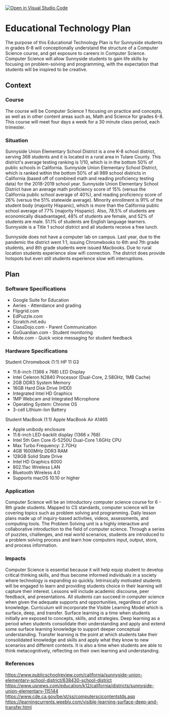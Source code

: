 [![Open in Visual Studio Code](https://classroom.github.com/assets/open-in-vscode-f059dc9a6f8d3a56e377f745f24479a46679e63a5d9fe6f495e02850cd0d8118.svg)](https://classroom.github.com/online_ide?assignment_repo_id=5749707&assignment_repo_type=AssignmentRepo)
# Educational Technology Plan

The purpose of this Educational Technology Plan is for Sunnyside students in grades 6-8 will conceptionally understand the structure of a Computer Science course, and get exposure to careers in Computer Science. Computer Science will allow Sunnyside students to gain life skills by focusing on problem-solving and programming, with the expectation that students will be inspired to be creative. 

## Context

### Course

The course will be Computer Science 1 focusing on practice and concepts, as well as in other content areas such as, Math and Science for grades 6-8. This course will meet four days a week for a 30 minute class period, each trimester. 

### Situation

Sunnyside Union Elementary School District is a one K-8 school district, serving 368 students and it is located in a rural area in Tulare County. This district's average testing ranking is 1/10, which is in the bottom 50% of public schools in California. Sunnyside Union Elementary School District, which is ranked within the bottom 50% of all 989 school districts in California (based off of combined math and reading proficiency testing data) for the 2018-2019 school year. Sunnyside Union Elementary School District have an average math proficiency score of 15% (versus the California public school average of 40%), and reading proficiency score of 26% (versus the 51% statewide average). 
Minority enrollment is 91% of the student body (majority Hispanic), which is more than the California public school average of 77% (majority Hispanic). Also, 78.5% of students are economically disadvantaged, 48% of students are female, and 52% of students are male. 51.1% of students are English language learners. Sunnyside is a Title 1 school district and all students receive a free lunch. 

Sunnyside does not have a computer lab on campus. Last year, due to the pandemic the district went 1:1, issuing Chromebooks to 6th and 7th grade students, and 8th grade students were issued Macbooks. Due to rural location students experience slow wifi connection. The district does provide hotspots but even still students experience slow wifi interruptions. 


## Plan

### Software Specifications

* Google Suite for Education
* Aeries - Attendance and grading
* Flipgrid.com
* EdPuzzle.com
* Scratch.mit.edu
* ClassDojo.com - Parent Communication
* GoGuardian.com - Student monitoring 
* Mote.com - Quick voice messaging for student feedback

### Hardware Specifications

Student Chromebook (1:1)
HP 11 G3 
  * 11.6-inch (1366 x 768) LED Display
  * Intel Celeron N2840 Processor (Dual-Core, 2.58GHz, 1MB Cache)
  * 2GB DDR3 System Memory
  * 16GB  Hard Disk Drive (HDD)
  * Integrated Intel HD Graphics
  * 1MP Webcam and Integrated Microphone
  * Operating System: Chrome OS
  * 3-cell Lithium-Ion Battery
  
Student MacBook (1:1)
Apple MacBook Air A1465
  * Apple unibody enclosure
  * 11.6-inch LED-backlit display (1366 x 768)
  * Intel 5th Gen Core i5-5250U Dual-Core 1.6GHz CPU
  * Max Turbo Frequency: 2.7GHz
  * 4GB 1600MHz DDR3 RAM
  * 128GB Solid State Drive
  * Intel HD Graphics 6000
  * 802.11ac Wireless LAN
  * Bluetooth Wireless 4.0
  * Supports macOS 10.10 or higher
  
### Application

Computer Science will be an introductory computer science course for 6 - 8th grade students. Mapped to CS standards, computer science will be covering topics such as problem solving and programming. Daily lesson plans made up of inquiry-based activities, videos, assessments, and computing tools. The Problem Solving unit is a highly interactive and collaborative introduction to the field of computer science. Through a series of puzzles, challenges, and real world scenarios, students are introduced to a problem solving process and learn how computers input, output, store, and process information. 

### Impacts

Computer Science is essential because it will help equip student to develop critical thinking skills, and thus become informed individuals in a society where technology is expanding so quickly. Intrinsically motivated students will be engaged to learn and providing students choice in their learning will capture their interest. Lessons will include academic discourse, peer feedback, and presentations. All students can succeed in computer science when given the adequate supports and opportunities, regardless of prior knowledge. Curriculum will incorporate the Visible Learning Model which is surface, deep, and transfer. Surface learning is a time when students initially are exposed to concepts, skills, and strategies. Deep learning as a period when students consolidate their understanding and apply and extend some surface learning knowledge to support deeper conceptual understanding. Transfer learning is the point at which students take their consolidated knowledge and skills and apply what they know to new scenarios and different contexts. It is also a time when students are able to think metacognitively, reflecting on their own learning and understanding. 

### References

https://www.publicschoolreview.com/california/sunnyside-union-elementary-school-district/638430-school-district
https://www.usnews.com/education/k12/california/districts/sunnyside-union-elementary-115144
https://www.cde.ca.gov/be/st/ss/computerscicontentstds.asp
https://learningcurrents.weebly.com/visible-learning-surface-deep-and-transfer.html


